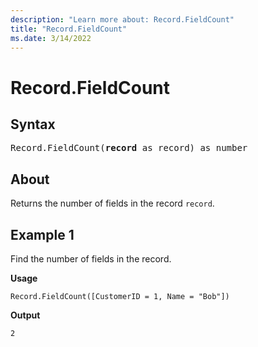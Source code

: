 ```yaml
---
description: "Learn more about: Record.FieldCount"
title: "Record.FieldCount"
ms.date: 3/14/2022
---
```

# Record.FieldCount

## Syntax

<pre>
Record.FieldCount(<b>record</b> as record) as number 
</pre>
  
## About

Returns the number of fields in the record `record`.

## Example 1

Find the number of fields in the record.

**Usage**

```powerquery-m
Record.FieldCount([CustomerID = 1, Name = "Bob"])
```

**Output**

`2`
